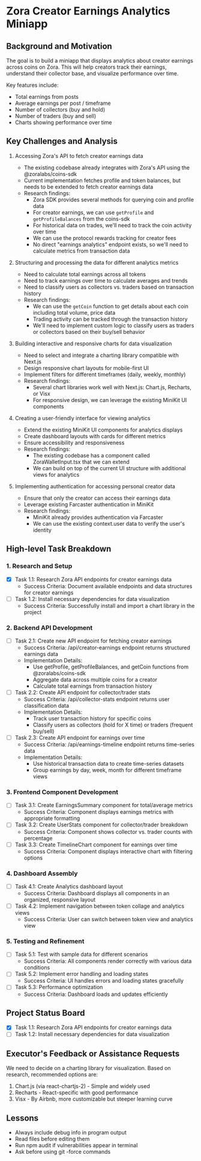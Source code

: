 # Zora Creator Earnings Analytics Miniapp

## Background and Motivation
The goal is to build a miniapp that displays analytics about creator earnings across coins on Zora. This will help creators track their earnings, understand their collector base, and visualize performance over time.

Key features include:
- Total earnings from posts
- Average earnings per post / timeframe
- Number of collectors (buy and hold)
- Number of traders (buy and sell)
- Charts showing performance over time

## Key Challenges and Analysis
1. Accessing Zora's API to fetch creator earnings data
   - The existing codebase already integrates with Zora's API using the @zoralabs/coins-sdk
   - Current implementation fetches profile and token balances, but needs to be extended to fetch creator earnings data
   - Research findings:
     - Zora SDK provides several methods for querying coin and profile data
     - For creator earnings, we can use `getProfile` and `getProfileBalances` from the coins-sdk
     - For historical data on trades, we'll need to track the coin activity over time
     - We can use the protocol rewards tracking for creator fees
     - No direct "earnings analytics" endpoint exists, so we'll need to calculate metrics from transaction data

2. Structuring and processing the data for different analytics metrics
   - Need to calculate total earnings across all tokens
   - Need to track earnings over time to calculate averages and trends
   - Need to classify users as collectors vs. traders based on transaction history
   - Research findings:
     - We can use the `getCoin` function to get details about each coin including total volume, price data
     - Trading activity can be tracked through the transaction history
     - We'll need to implement custom logic to classify users as traders or collectors based on their buy/sell behavior

3. Building interactive and responsive charts for data visualization
   - Need to select and integrate a charting library compatible with Next.js
   - Design responsive chart layouts for mobile-first UI
   - Implement filters for different timeframes (daily, weekly, monthly)
   - Research findings:
     - Several chart libraries work well with Next.js: Chart.js, Recharts, or Visx
     - For responsive design, we can leverage the existing MiniKit UI components

4. Creating a user-friendly interface for viewing analytics
   - Extend the existing MiniKit UI components for analytics displays
   - Create dashboard layouts with cards for different metrics
   - Ensure accessibility and responsiveness
   - Research findings:
     - The existing codebase has a component called ZoraWalletInput.tsx that we can extend
     - We can build on top of the current UI structure with additional views for analytics


5. Implementing authentication for accessing personal creator data
   - Ensure that only the creator can access their earnings data
   - Leverage existing Farcaster authentication in MiniKit
   - Research findings:
     - MiniKit already provides authentication via Farcaster
     - We can use the existing context.user data to verify the user's identity

## High-level Task Breakdown

### 1. Research and Setup
- [x] Task 1.1: Research Zora API endpoints for creator earnings data
  - Success Criteria: Document available endpoints and data structures for creator earnings
- [ ] Task 1.2: Install necessary dependencies for data visualization
  - Success Criteria: Successfully install and import a chart library in the project

### 2. Backend API Development
- [ ] Task 2.1: Create new API endpoint for fetching creator earnings
  - Success Criteria: /api/creator-earnings endpoint returns structured earnings data
  - Implementation Details:
    - Use getProfile, getProfileBalances, and getCoin functions from @zoralabs/coins-sdk
    - Aggregate data across multiple coins for a creator
    - Calculate total earnings from transaction history
- [ ] Task 2.2: Create API endpoint for collector/trader stats
  - Success Criteria: /api/collector-stats endpoint returns user classification data
  - Implementation Details:
    - Track user transaction history for specific coins
    - Classify users as collectors (hold for X time) or traders (frequent buy/sell)
- [ ] Task 2.3: Create API endpoint for earnings over time
  - Success Criteria: /api/earnings-timeline endpoint returns time-series data
  - Implementation Details:
    - Use historical transaction data to create time-series datasets
    - Group earnings by day, week, month for different timeframe views

### 3. Frontend Component Development
- [ ] Task 3.1: Create EarningsSummary component for total/average metrics
  - Success Criteria: Component displays earnings metrics with appropriate formatting
- [ ] Task 3.2: Create UserStats component for collector/trader breakdown
  - Success Criteria: Component shows collector vs. trader counts with percentage
- [ ] Task 3.3: Create TimelineChart component for earnings over time
  - Success Criteria: Component displays interactive chart with filtering options

### 4. Dashboard Assembly
- [ ] Task 4.1: Create Analytics dashboard layout
  - Success Criteria: Dashboard displays all components in an organized, responsive layout
- [ ] Task 4.2: Implement navigation between token collage and analytics views
  - Success Criteria: User can switch between token view and analytics view

### 5. Testing and Refinement
- [ ] Task 5.1: Test with sample data for different scenarios
  - Success Criteria: All components render correctly with various data conditions
- [ ] Task 5.2: Implement error handling and loading states
  - Success Criteria: UI handles errors and loading states gracefully
- [ ] Task 5.3: Performance optimization
  - Success Criteria: Dashboard loads and updates efficiently

## Project Status Board
- [x] Task 1.1: Research Zora API endpoints for creator earnings data
- [ ] Task 1.2: Install necessary dependencies for data visualization

## Executor's Feedback or Assistance Requests
We need to decide on a charting library for visualization. Based on research, recommended options are:
1. Chart.js (via react-chartjs-2) - Simple and widely used
2. Recharts - React-specific with good performance
3. Visx - By Airbnb, more customizable but steeper learning curve

## Lessons
- Always include debug info in program output
- Read files before editing them
- Run npm audit if vulnerabilities appear in terminal
- Ask before using git -force commands 